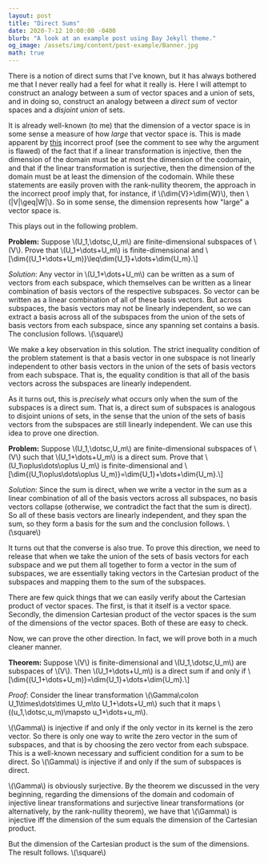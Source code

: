 ```yaml
---
layout: post
title: "Direct Sums"
date: 2020-7-12 10:00:00 -0400
blurb: "A look at an example post using Bay Jekyll theme."
og_image: /assets/img/content/post-example/Banner.jpg
math: true
---
```

There is a notion of direct sums that I've known, but it has always bothered me that I never really had a feel for what it really is. Here I will attempt to construct an analogy between a sum of vector spaces and a union of sets, and in doing so, construct an analogy between a *direct sum* of vector spaces and a *disjoint union* of sets.

It is already well-known (to me) that the dimension of a vector space is in some sense a measure of how *large* that vector space is. This is made apparent by <a href="https://math.stackexchange.com/questions/3484097/is-this-use-of-bijections-for-comparing-infinite-cardinalities-correct" target="_blank">this</a> incorrect proof (see the comment to see why the argument is flawed) of the fact that if a linear transformation is injective, then the dimension of the domain must be at most the dimension of the codomain, and that if the linear transformation is surjective, then the dimension of the domain must be at least the dimension of the codomain. While these statements are easily proven with the rank-nullity theorem, the approach in the incorrect proof imply that, for instance, if \\(\dim{V}>\dim{W}\\), then \\(\|V\|\geq\|W\|\\). So in some sense, the dimension represents how "large" a vector space is.

This plays out in the following problem.

**Problem:** Suppose \\(U_1,\dotsc,U_m\\) are finite-dimensional subspaces of \\(V\\). Prove that \\(U_1+\dots+U_m\\) is finite-dimensional and
\\[\dim{(U_1+\dots+U_m)}\leq\dim{U_1}+\dots+\dim{U_m}.\\]

*Solution*: Any vector in \\(U_1+\dots+U_m\\) can be written as a sum of vectors from each subspace, which themselves can be written as a linear combination of basis vectors of the respective subspaces. So vector can be written as a linear combination of all of these basis vectors. But across subspaces, the basis vectors may not be linearly independent, so we can extract a basis across all of the subspaces from the union of the sets of basis vectors from each subspace, since any spanning set contains a basis. The conclusion follows. \\(\square\\)

We make a key observation in this solution. The strict inequality condition of the problem statement is that a basis vector in one subspace is not linearly independent to other basis vectors in the union of the sets of basis vectors from each subspace. That is, the equality condition is that all of the basis vectors across the subspaces are linearly independent.

As it turns out, this is *precisely* what occurs only when the sum of the subspaces is a direct sum. That is, a direct sum of subspaces is analogous to disjoint unions of sets, in the sense that the union of the sets of basis vectors from the subspaces are still linearly independent. We can use this idea to prove one direction.

**Problem:** ​Suppose \\(U_1,\dotsc,U_m\\) are finite-dimensional subspaces of \\(V\\) such that \\(U_1+\dots+U_m\\) is a direct sum. Prove that \\(U_1\oplus\dots\oplus U_m\\) is finite-dimensional and
\\[\dim{(U_1\oplus\dots\oplus U_m)}=\dim{U_1}+\dots+\dim{U_m}.\\]

*Solution*: Since the sum is direct, when we write a vector in the sum as a linear combination of all of the basis vectors across all subspaces, no basis vectors collapse (otherwise, we contradict the fact that the sum is direct). So all of these basis vectors are linearly independent, and they span the sum, so they form a basis for the sum and the conclusion follows. \\(\square\\)

It turns out that the converse is also true. To prove this direction, we need to release that when we take the union of the sets of basis vectors for each subspace and we put them all together to form a vector in the sum of subspaces, we are essentially taking vectors in the Cartesian product of the subspaces and mapping them to the sum of the subspaces.

There are few quick things that we can easily verify about the Cartesian product of vector spaces. The first, is that it itself is a vector space. Secondly, the dimension Cartesian product of the vector spaces is the sum of the dimensions of the vector spaces. Both of these are easy to check.

Now, we can prove the other direction. In fact, we will prove both in a much cleaner manner.

**Theorem:** Suppose \\(V\\) is finite-dimensional and \\(U_1,\dotsc,U_m\\) are subspaces of \\(V\\). Then  \\(U_1+\dots+U_m\\) is a direct sum if and only if
\\[\dim{(U_1+\dots+U_m)}=\dim{U_1}+\dots+\dim{U_m}.\\]

*Proof*: Consider the linear transformation \\(\Gamma\colon U_1\times\dots\times U_m\to U_1+\dots+U_m\\) such that it maps \\((u_1,\dotsc,u_m)\mapsto u_1+\dots+u_m\\).

\\(\Gamma\\) is injective if and only if the only vector in its kernel is the zero vector. So there is only one way to write the zero vector in the sum of subspaces, and that is by choosing the zero vector from each subspace. This is a well-known necessary and sufficient condition for a sum to be direct. So \\(\Gamma\\) is injective if and only if the sum of subspaces is direct.

\\(\Gamma\\) is obviously surjective. By the theorem we discussed in the very beginning, regarding the dimensions of the domain and codomain of injective linear transformations and surjective linear transformations (or alternatively, by the rank-nullity theorem), we have that \\(\Gamma\\) is injective iff the dimension of the sum equals the dimension of the Cartesian product.

But the dimension of the Cartesian product is the sum of the dimensions. The result follows. \\(\square\\)